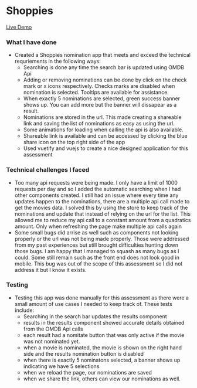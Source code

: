 # Shoppies

[Live Demo](http://salmansharif.me/shoppies/)

### What I have done
- Created a Shoppies nomination app that meets and exceed the technical requriements in the following ways:
  - Searching is done any time the search bar is updated using OMDB Api 
  - Adding or removing nominations can be done by click on the check mark or x icons respectively. Checks marks are disabled when nomination is selected. Tooltips are available for assistance.
  - When exactly 5 nominations are selected, green success banner shows up. You can add more but the banner will dissapear as a result.
  - Nominations are stored in the url. This made creating a shareable link and saving the list of nominations as easy as using the url. 
  - Some animations for loading when calling the api is also available. 
  - Shareable link is available and can be accessed by clicking the blue share icon on the top right side of the app
  - Used vuetify and vuejs to create a nice designed application for this assessment 

### Technical challenges I faced
- Too many api requests were being made. I only have a limit of 1000 requests per day and so I added the automatic searching when I had other components created. I still had an issue where every time any updates happen to the nominations, there are a multiple api call made to get the movies data. I solved this by using the store to keep track of the nominations and update that instead of relying on the url for the list. This allowed me to reduce my api call to a constant amount from a quadratics amount. Only when refreshing the page make multiple api calls again
- Some small bugs did arrise as well such as components not looking properly or the url was not being made properly. Those were addressed from my past experiences but still brought difficulties hunting down those bugs. I am happy that I managed to squash as many bugs as I could. Some still remain such as the front end does not look good in mobile. This bug was out of the scope of this assessment so I did not address it but I know it exists. 

### Testing
- Testing this app was done manually for this assessment as there were a small amount of use cases I needed to keep track of. These tests include:
  - Searching in the search bar updates the results component 
  - results in the results component showed accurate details obtained from the OMDB Api calls
  - each result had a nomitate button that was only active if the movie was not nominated yet. 
  - when a movie is nominated, the movie is shown on the right hand side and the results nomination button is disabled
  - when there is exactly 5 nominatons selected, a banner shows up indicating we have 5 selections
  - when we reload the page, our nominations are saved
  - when we share the link, others can view our nominations as well. 